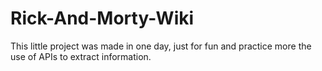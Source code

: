 # Rick-And-Morty-Wiki
This little project was made in one day, just for fun and practice more the use of APIs to extract information.
